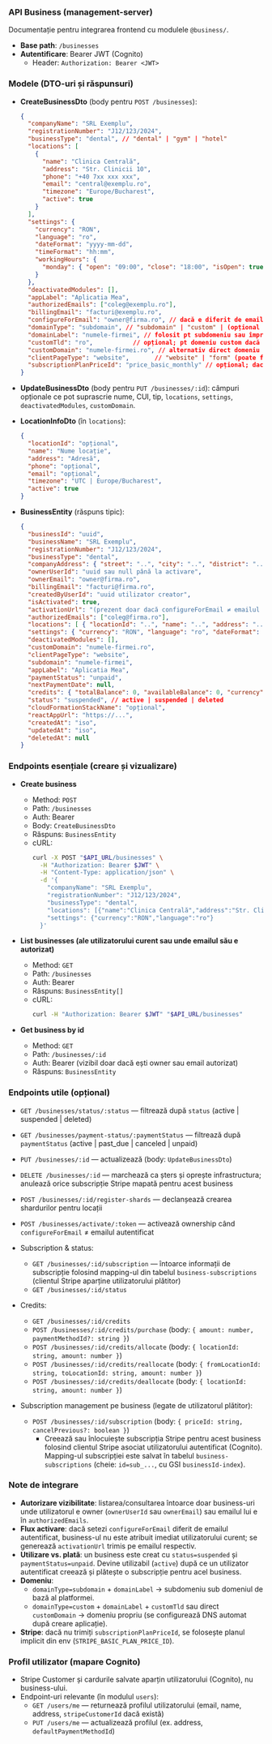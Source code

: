 ### API Business (management-server)

Documentație pentru integrarea frontend cu modulele `@business/`.

- **Base path**: `/businesses`
- **Autentificare**: Bearer JWT (Cognito)
  - Header: `Authorization: Bearer <JWT>`

### Modele (DTO-uri și răspunsuri)

- **CreateBusinessDto** (body pentru `POST /businesses`):
  ```json
  {
    "companyName": "SRL Exemplu",
    "registrationNumber": "J12/123/2024",
    "businessType": "dental", // "dental" | "gym" | "hotel"
    "locations": [
      {
        "name": "Clinica Centrală",
        "address": "Str. Clinicii 10",
        "phone": "+40 7xx xxx xxx",
        "email": "central@exemplu.ro",
        "timezone": "Europe/Bucharest",
        "active": true
      }
    ],
    "settings": {
      "currency": "RON",
      "language": "ro",
      "dateFormat": "yyyy-mm-dd",
      "timeFormat": "hh:mm",
      "workingHours": {
        "monday": { "open": "09:00", "close": "18:00", "isOpen": true }
      }
    },
    "deactivatedModules": [],
    "appLabel": "Aplicatia Mea",
    "authorizedEmails": ["coleg@exemplu.ro"],
    "billingEmail": "facturi@exemplu.ro",
    "configureForEmail": "owner@firma.ro", // dacă e diferit de emailul autentificat, se trimite link de activare
    "domainType": "subdomain", // "subdomain" | "custom" | (opțional dacă nu folosești domeniu)
    "domainLabel": "numele-firmei", // folosit pt subdomeniu sau împreună cu customTld
    "customTld": "ro",           // opțional; pt domeniu custom dacă nu dai direct customDomain
    "customDomain": "numele-firmei.ro", // alternativ direct domeniu custom
    "clientPageType": "website",       // "website" | "form" (poate fi ales și când nu folosești domeniu)
    "subscriptionPlanPriceId": "price_basic_monthly" // opțional; dacă lipsește se folosește default din env
  }
  ```

- **UpdateBusinessDto** (body pentru `PUT /businesses/:id`): câmpuri opționale ce pot suprascrie nume, CUI, tip, `locations`, `settings`, `deactivatedModules`, `customDomain`.

- **LocationInfoDto** (în `locations`):
  ```json
  {
    "locationId": "opțional",
    "name": "Nume locație",
    "address": "Adresă",
    "phone": "opțional",
    "email": "opțional",
    "timezone": "UTC | Europe/Bucharest",
    "active": true
  }
  ```

- **BusinessEntity** (răspuns tipic):
  ```json
  {
    "businessId": "uuid",
    "businessName": "SRL Exemplu",
    "registrationNumber": "J12/123/2024",
    "businessType": "dental",
    "companyAddress": { "street": "..", "city": "..", "district": "..", "country": "RO", "postalCode": ".." },
    "ownerUserId": "uuid sau null până la activare",
    "ownerEmail": "owner@firma.ro",
    "billingEmail": "facturi@firma.ro",
    "createdByUserId": "uuid utilizator creator",
    "isActivated": true,
    "activationUrl": "(prezent doar dacă configureForEmail ≠ emailul autentificat)",
    "authorizedEmails": ["coleg@firma.ro"],
    "locations": [ { "locationId": "..", "name": "..", "address": "..", "timezone": "..", "isActive": true } ],
    "settings": { "currency": "RON", "language": "ro", "dateFormat": "yyyy-mm-dd", "timeFormat": "hh:mm", "workingHours": { } },
    "deactivatedModules": [],
    "customDomain": "numele-firmei.ro",
    "clientPageType": "website",
    "subdomain": "numele-firmei",
    "appLabel": "Aplicatia Mea",
    "paymentStatus": "unpaid",
    "nextPaymentDate": null,
    "credits": { "totalBalance": 0, "availableBalance": 0, "currency": "RON", "lastUpdated": ".." },
    "status": "suspended", // active | suspended | deleted
    "cloudFormationStackName": "opțional",
    "reactAppUrl": "https://...",
    "createdAt": "iso",
    "updatedAt": "iso",
    "deletedAt": null
  }
  ```

### Endpoints esențiale (creare și vizualizare)

- **Create business**
  - Method: `POST`
  - Path: `/businesses`
  - Auth: Bearer
  - Body: `CreateBusinessDto`
  - Răspuns: `BusinessEntity`
  - cURL:
    ```bash
    curl -X POST "$API_URL/businesses" \
      -H "Authorization: Bearer $JWT" \
      -H "Content-Type: application/json" \
      -d '{
        "companyName": "SRL Exemplu",
        "registrationNumber": "J12/123/2024",
        "businessType": "dental",
        "locations": [{"name":"Clinica Centrală","address":"Str. Clinicii 10","timezone":"Europe/Bucharest","active":true}],
        "settings": {"currency":"RON","language":"ro"}
      }'
    ```

- **List businesses (ale utilizatorului curent sau unde emailul său e autorizat)**
  - Method: `GET`
  - Path: `/businesses`
  - Auth: Bearer
  - Răspuns: `BusinessEntity[]`
  - cURL:
    ```bash
    curl -H "Authorization: Bearer $JWT" "$API_URL/businesses"
    ```

- **Get business by id**
  - Method: `GET`
  - Path: `/businesses/:id`
  - Auth: Bearer (vizibil doar dacă ești owner sau email autorizat)
  - Răspuns: `BusinessEntity`

### Endpoints utile (opțional)

- `GET /businesses/status/:status` — filtrează după `status` (active | suspended | deleted)
- `GET /businesses/payment-status/:paymentStatus` — filtrează după `paymentStatus` (active | past_due | canceled | unpaid)
- `PUT /businesses/:id` — actualizează (body: `UpdateBusinessDto`)
- `DELETE /businesses/:id` — marchează ca șters și oprește infrastructura; anulează orice subscripție Stripe mapată pentru acest business
- `POST /businesses/:id/register-shards` — declanșează crearea shardurilor pentru locații
- `POST /businesses/activate/:token` — activează ownership când `configureForEmail` ≠ emailul autentificat
- Subscription & status:
  - `GET /businesses/:id/subscription` — întoarce informații de subscripție folosind mapping-ul din tabelul `business-subscriptions` (clientul Stripe aparține utilizatorului plătitor)
  - `GET /businesses/:id/status`
- Credits:
  - `GET /businesses/:id/credits`
  - `POST /businesses/:id/credits/purchase` (body: `{ amount: number, paymentMethodId?: string }`)
  - `POST /businesses/:id/credits/allocate` (body: `{ locationId: string, amount: number }`)
  - `POST /businesses/:id/credits/reallocate` (body: `{ fromLocationId: string, toLocationId: string, amount: number }`)
  - `POST /businesses/:id/credits/deallocate` (body: `{ locationId: string, amount: number }`)
  
- Subscription management pe business (legate de utilizatorul plătitor):
  - `POST /businesses/:id/subscription` (body: `{ priceId: string, cancelPrevious?: boolean }`)
    - Creează sau înlocuiește subscripția Stripe pentru acest business folosind clientul Stripe asociat utilizatorului autentificat (Cognito). Mapping-ul subscripției este salvat în tabelul `business-subscriptions` (cheie: `id=sub_...`, cu GSI `businessId-index`).

### Note de integrare

- **Autorizare vizibilitate**: listarea/consultarea întoarce doar business-uri unde utilizatorul e owner (`ownerUserId` sau `ownerEmail`) sau emailul lui e în `authorizedEmails`.
- **Flux activare**: dacă setezi `configureForEmail` diferit de emailul autentificat, business-ul nu este atribuit imediat utilizatorului curent; se generează `activationUrl` trimis pe emailul respectiv.
- **Utilizare vs. plată**: un business este creat cu `status=suspended` și `paymentStatus=unpaid`. Devine utilizabil (`active`) după ce un utilizator autentificat creează și plătește o subscripție pentru acel business.
- **Domeniu**:
  - `domainType=subdomain` + `domainLabel` → subdomeniu sub domeniul de bază al platformei.
  - `domainType=custom` + `domainLabel` + `customTld` sau direct `customDomain` → domeniu propriu (se configurează DNS automat după creare aplicație).
- **Stripe**: dacă nu trimiți `subscriptionPlanPriceId`, se folosește planul implicit din env (`STRIPE_BASIC_PLAN_PRICE_ID`).

### Profil utilizator (mapare Cognito)

- Stripe Customer și cardurile salvate aparțin utilizatorului (Cognito), nu business-ului.
- Endpoint-uri relevante (în modulul `users`):
  - `GET /users/me` — returnează profilul utilizatorului (email, name, address, `stripeCustomerId` dacă există)
  - `PUT /users/me` — actualizează profilul (ex. address, `defaultPaymentMethodId`)

